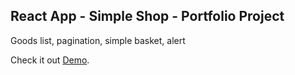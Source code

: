 ## React App - Simple Shop - Portfolio Project

Goods list, pagination, simple basket, alert

Check it out [Demo](https://git-a-dmitry.github.io/react-simple-shop/).

